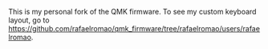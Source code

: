 This is my personal fork of the QMK firmware. To see my custom keyboard layout, go to https://github.com/rafaelromao/qmk_firmware/tree/rafaelromao/users/rafaelromao.
